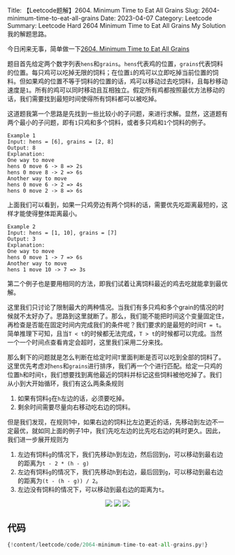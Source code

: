 Title: 【Leetcode题解】2604. Minimum Time to Eat All Grains
Slug: 2604-minimum-time-to-eat-all-grains
Date: 2023-04-07
Category: Leetcode
Summary: Leetcode Hard 2604 Minimum Time to Eat All Grains My Solution 我的解题思路。


今日闲来无事，简单做一下[2604. Minimum Time to Eat All Grains](https://leetcode.com/problems/minimum-time-to-eat-all-grains/)

题目首先给定两个数字列表`hens`和`grains`。`hens`代表鸡的位置，`grains`代表饲料的位置。每只鸡可以吃掉无限的饲料；在位置`i`的鸡可以立即吃掉当前位置的饲料。但如果鸡的位置不等于饲料的位置的话，鸡可以移动过去吃饲料，且每秒移动速度是`1`。所有的鸡可以同时移动且互相独立。假定所有鸡都按照最优方法移动的话，我们需要找到最短时间使得所有饲料都可以被吃掉。

这道题我第一个思路是先找到一些比较小的子问题，来进行求解。显然，这道题有两个最小的子问题，即有`1`只鸡和多个饲料，或者多只鸡和`1`个饲料的例子。

```
Example 1
Input: hens = [6], grains = [2, 8]
Output: 8
Explanation:
One way to move
hens 0 move 6 -> 8 => 2s
hens 0 move 8 -> 2 => 6s
Another way to move
hens 0 move 6 -> 2 => 4s
hens 0 move 2 -> 8 => 6s
```

上面我们可以看到，如果一只鸡旁边有两个饲料的话，需要优先吃距离最短的，这样才能使得整体距离最小。

```
Example 2
Input: hens = [1, 10], grains = [7]
Output: 3
Explanation:
One way to move
hens 0 move 1 -> 7 => 6s
Another way to move
hens 1 move 10 -> 7 => 3s
```

第二个例子也是要用相同的方法，即我们试着让离饲料最近的鸡去吃就能拿到最优解。

这里我们只讨论了限制最大的两种情况。当我们有多只鸡和多个grain的情况的时候就不太好办了。思路到这里就断了。那么，我们能不能把时间这个变量固定住，再检查是否能在固定时间内完成我们的条件呢？我们要求的是最短的时间`T = t`。简单推理下可知，且当`T < t`的时候都无法完成，`T > t`的时候都可以完成。当然一个一个时间点查看肯定会超时，这里我们采用二分来找。

那么剩下的问题就是怎么判断在给定时间`T`里面判断是否可以吃到全部的饲料了。这里优先考虑对`hens`和`grains`进行排序，我们再一个个进行匹配。给定一只鸡的位置`h`和时间`t`，我们想要找到离他最近的饲料并标记这些饲料被他吃掉了。我们从小到大开始循环，我们有这么两条条规则

1. 如果有饲料`g`在`h`左边的话，必须要吃掉。
2. 剩余时间需要尽量向右移动吃右边的饲料。

但是我们发现，在规则1中，如果右边的饲料比左边更近的话，先移动到左边不一定最优，就如同上面的例子1中，我们先吃左边的比先吃右边的耗时更久。因此，我们进一步展开规则为

1. 左边有饲料`g`的情况下，我们先移动`h`到左边，然后回到`g`，可以移动到最右边的距离为`t - 2 * (h - g)`
1. 左边有饲料`g`的情况下，我们先移动`h`到右边，最后回到`g`，可以移动到最右边的距离为`(t - (h - g)) / 2`。
1. 左边没有饲料的情况下，可以移动到最右边的距离为`t`。

<p align="center">
  <img src="{static}/images/leetcode-2604/fig-1.png" />
  <img src="{static}/images/leetcode-2604/fig-2.png" />
  <img src="{static}/images/leetcode-2604/fig-3.png" />
</p>


## 代码

```python
{!content/leetcode/code/2064-minimum-time-to-eat-all-grains.py!}
```